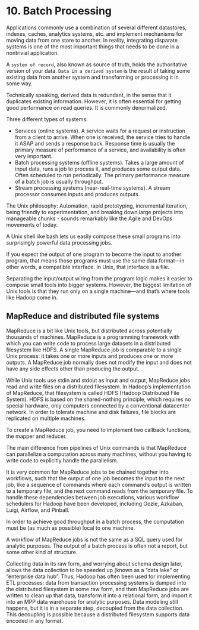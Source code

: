 # 10. Batch Processing
Applications commonly use a combination of several different datastores, indexes, caches, analytics systems, etc. and implement mechanisms for moving data from one store to another. In reality, integrating disparate systems is one of the most important things that needs to be done in a nontrivial application.

A `system of record`, also known as source of truth, holds the authoritative version of your data. `Data in a derived system` is the result of taking some existing data from another system and transforming or processing it in some way.

Technically speaking, derived data is redundant, in the sense that it duplicates existing information. However, it is often essential for getting good performance on read queries. It is commonly denormalized.

Three different types of systems:
- Services (online systems). A service waits for a request or instruction from a client to arrive. When one is received, the service tries to handle it ASAP and sends a response back. Response time is usually the primary measure of performance of a service, and availability is often very important. 
- Batch processing systems (offline systems). Takes a large amount of input data, runs a job to process it, and produces some output data. Often scheduled to run periodically. The primary performance measure of a batch job is usually throughput. 
- Stream processing systems (near-real-time systems). A stream processor consumes inputs and produces outputs. 

The Unix philosophy: Automation, rapid prototyping, incremental iteration, being friendly to experimentation, and breaking down large projects into manageable chunks - sounds remarkably like the Agile and DevOps movements of today.

A Unix shell like bash lets us easily compose these small programs into surprisingly powerful data processing jobs.

If you expect the output of one program to become the input to another program, that means those programs must use the same data format—in other words, a compatible interface. In Unix, that interface is a file. 

Separating the input/output wiring from the program logic makes it easier to compose small tools into bigger systems. However, the biggest limitation of Unix tools is that they run only on a single machine—and that’s where tools like Hadoop come in.

## MapReduce and distributed file systems
MapReduce is a bit like Unix tools, but distributed across potentially thousands of machines. MapReduce is a programming framework with which you can write code to process large datasets in a distributed filesystem like HDFS. A single MapReduce job is comparable to a single Unix process: it takes one or more inputs and produces one or more outputs. A MapReduce job normally does not modify the input and does not have any side effects other than producing the output.

While Unix tools use stdin and stdout as input and output, MapReduce jobs read and write files on a distributed filesystem. In Hadoop’s implementation of MapReduce, that filesystem is called HDFS (Hadoop Distributed File System). HDFS is based on the shared-nothing principle, which requires no special hardware, only computers connected by a conventional datacenter network. In order to tolerate machine and disk failures, file blocks are replicated on multiple machines. 

To create a MapReduce job, you need to implement two callback functions, the mapper and reducer. 

The main difference from pipelines of Unix commands is that MapReduce can parallelize a computation across many machines, without you having to write code to explicitly handle the parallelism.

It is very common for MapReduce jobs to be chained together into workflows, such that the output of one job becomes the input to the next job, like a sequence of commands where each command’s output is written to a temporary file, and the next command reads from the temporary file. To handle these dependencies between job executions, various workflow schedulers for Hadoop have been developed, including Oozie, Azkaban, Luigi, Airflow, and Pinball. 

In order to achieve good throughput in a batch process, the computation must be (as much as possible) local to one machine.

A workflow of MapReduce jobs is not the same as a SQL query used for analytic purposes. The output of a batch process is often not a report, but some other kind of structure.

Collecting data in its raw form, and worrying about schema design later, allows the data collection to be speeded up (known as a “data lake” or “enterprise data hub”. Thus, Hadoop has often been used for implementing ETL processes: data from transaction processing systems is dumped into the distributed filesystem in some raw form, and then MapReduce jobs are written to clean up that data, transform it into a relational form, and import it into an MPP data warehouse for analytic purposes. Data modeling still happens, but it is in a separate step, decoupled from the data collection. This decoupling is possible because a distributed filesystem supports data encoded in any format.











